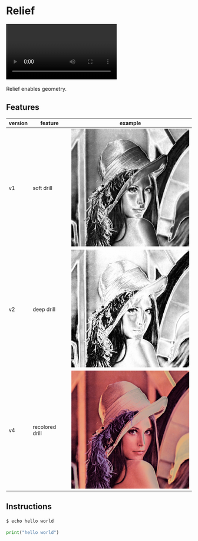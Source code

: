 # Relief

![type:video](static/examples/@relief.mp4)

Relief enables geometry.

## Features





| version | feature         | example                          |
|---------|-----------------|----------------------------------|
| v1      | soft drill      | ![](static/examples/v1/lena.png) |
| v2      | deep drill      | ![](static/examples/v2/lena.png) |
| v4      | recolored drill | ![](static/examples/v4/lena.png) |



## Instructions


```bash fct_label="bash"
$ echo hello world
```
```python fct_label="python"
print("hello world")
```
